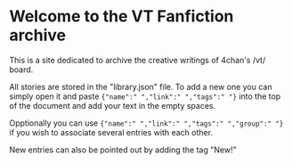 # Welcome to the VT Fanfiction archive

This is a site dedicated to archive the creative writings of 4chan's /vt/ board. 

All stories are stored in the "library.json" file. To add a new one you can simply open it and paste ``{"name":" ","link":" ","tags":" "}``
 into the top of the document and add your text in the empty spaces.

Opptionally you can use ``{"name":" ","link":" ","tags":" ","group":" "}`` if you wish to associate several entries with each other.

New entries can also be pointed out by adding the tag "New!"
